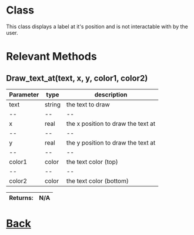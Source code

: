 # Class

This class displays a label at it's position and is not interactable with by the user.

# Relevant Methods

## Draw_text_at(text, x, y, color1, color2)

| Parameter   |  type   |              description                   |
|--           |       --|--                                          |
|   text      | string  |           the text to draw                 |
|--           |       --|--                                          |
|   x         | real    |      the x position to draw the text at    |
|--           |       --|--                                          |
|   y         | real    |       the y position to draw the text at   |
|--           |       --|--                                          |
|   color1    | color   |       the text color (top)                 |
|--           |       --|--                                          |
|   color2    | color  |        the text color (bottom)              |

| Returns:  | N/A |
|--         |                             --|


# [Back](https://github.com/Ced30/GML-GUI-Library-GGL-Documentation/blob/main/API/Instance%20Classes.md)
